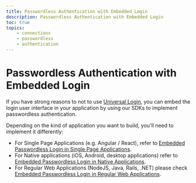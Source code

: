 ```yaml
---
title: Passwordless Authentication with Embedded Login
description: Passwordless Authentication with Embedded Login
toc: true
topics:
    - connections
    - passwordless
    - authentication
---
```

# Passwordless Authentication with Embedded Login

If you have strong reasons to not to use [Universal Login](/connections/passwordless/guides/universal-login), you can embed the login user interface in your application by using our SDKs to implement passwordless authentication. 

Depending on the kind of application you want to build, you'll need to implement it differently:

- For Single Page Applications (e.g. Angular / React), refer to [Embedded Passwordless Login in Single Page Applications](/connections/passwordless/guides/embedded-login-spa).
- For Native applications (iOS, Android, desktop applications) refer to [Embedded Passwordless Login in Native Applications](/connections/passwordless/guides/embedded-login-native). 
- For Regular Web Applications (NodeJS, Java, Rails, .NET) please check [Embedded Passwordless Login in Regular Web Applications](/connections/passwordless/guides/embedded-login-webapps).

